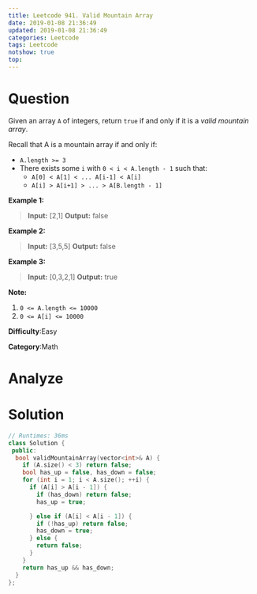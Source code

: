 ```yaml
---
title: Leetcode 941. Valid Mountain Array
date: 2019-01-08 21:36:49
updated: 2019-01-08 21:36:49
categories: Leetcode
tags: Leetcode
notshow: true
top:
---
```


# Question

Given an array  `A`  of integers, return  `true`  if and only if it is a  _valid mountain array_.

Recall that A is a mountain array if and only if:

- `A.length >= 3`
- There exists some  `i`  with `0 < i < A.length - 1` such that:
    - `A[0] < A[1] < ... A[i-1] < A[i]`
    - `A[i] > A[i+1] > ... > A[B.length - 1]`

**Example 1:**

> **Input:** [2,1]
> **Output:** false

**Example 2:**

> **Input:** [3,5,5]
> **Output:** false

**Example 3:**

> **Input:** [0,3,2,1]
> **Output:** true

**Note:**

1. `0 <= A.length <= 10000`
2. `0 <= A[i] <= 10000`

**Difficulty**:Easy

**Category**:Math

<!-- more -->

# Analyze

# Solution

```cpp
// Runtimes: 36ms
class Solution {
 public:
  bool validMountainArray(vector<int>& A) {
    if (A.size() < 3) return false;
    bool has_up = false, has_down = false;
    for (int i = 1; i < A.size(); ++i) {
      if (A[i] > A[i - 1]) {
        if (has_down) return false;
        has_up = true;

      } else if (A[i] < A[i - 1]) {
        if (!has_up) return false;
        has_down = true;
      } else {
        return false;
      }
    }
    return has_up && has_down;
  }
};
```
